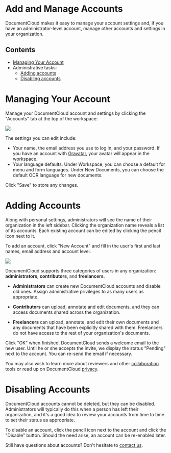 # Add and Manage Accounts

DocumentCloud makes it easy to manage your account settings and, if you have an administrator-level account, manage other accounts and settings in your organization.

## Contents

* [Managing Your Account](#account)
* Administrative tasks:
  * [Adding accounts](#adding-accounts)
  * [Disabling accounts](#disabling-accounts)

<a name="account"></a>
# Managing Your Account

Manage your DocumentCloud account and settings by clicking the "Accounts" tab at the top of the workspace:

<img src="/images/help/accounts_tab.jpg" class="full_line" />

The settings you can edit include:

* Your name, the email address you use to log in, and your password. If you have an account with [Gravatar][], your avatar will appear in the workspace.
* Your language defaults. Under Workspace, you can choose a default for menu and form languages. Under New Documents, you can choose the default OCR language for new documents.

Click "Save" to store any changes.

<a name="adding-accounts"></a>
# Adding Accounts

Along with personal settings, administrators will see the name of their organization in the left sidebar. Clicking the organization name reveals a list of its accounts. Each existing account can be edited by clicking the pencil icon next to it.

To add an account, click "New Account" and fill in the user's first and last names, email address and account level.

<img src="/images/help/accounts_manage.jpg" class="full_line" />

DocumentCloud supports three categories of users in any organization: **administrators**, **contributors**, and **freelancers**.

 * **Administrators** can create new DocumentCloud accounts and disable old ones. Assign administrative privileges to as many users as appropriate.

 * **Contributors** can upload, annotate and edit documents, and they can access documents shared across the organization.

 * **Freelancers** can upload, annotate, and edit their own documents and any documents that have been explicitly shared with them. Freelancers do not have access to the rest of your organization's documents.

 Click "OK" when finished. DocumentCloud sends a welcome email to the new user. Until he or she accepts the invite, we display the status "Pending" next to the account. You can re-send the email if necessary.

You may also wish to learn more about reviewers and other [collaboration][] tools or read up on DocumentCloud [privacy][].

<a name="disabling-accounts"></a>
# Disabling Accounts

DocumentCloud accounts cannot be deleted, but they can be disabled. Administrators will typically do this when a person has left their organization, and it's a good idea to review your accounts from time to time to set their status as appropriate.

To disable an account, click the pencil icon next to the account and click the "Disable" button. Should the need arise, an account can be re-enabled later.

Still have questions about accounts? Don't hesitate to [contact us][].

[Gravatar]: http://gravatar.com
[contact us]: javascript:dc.ui.Dialog.contact()
[collaboration]: /help/collaboration
[privacy]: /help/privacy
